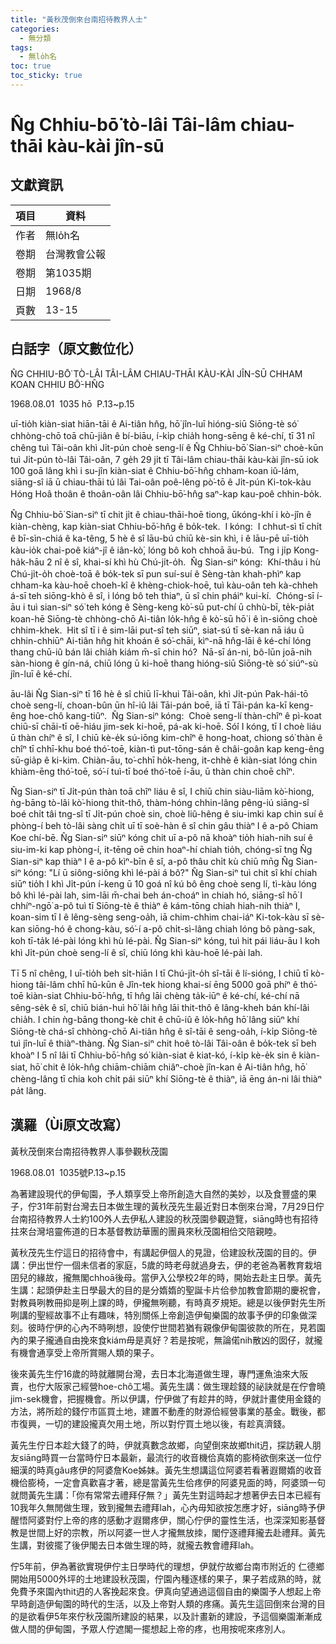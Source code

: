 ```yaml
---
title: "黃秋茂倒來台南招待教界人士"
categories:
  - 無分類
tags:
  - 無lo̍h名
toc: true
toc_sticky: true
---
```


# N̂g Chhiu-bō͘ tò-lâi Tâi-lâm chiau-thāi kàu-kài jîn-sū

## 文獻資訊

| 項目 | 資料 |
|---|---|
| 作者 | 無lo̍h名 |
| 卷期 | 台灣教會公報 |
| 卷期 | 第1035期 |
| 日期 | 1968/8 |
| 頁數 | 13-15 |

## 白話字（原文數位化）

N̂G CHHIU-BŌ͘ TÒ-LÂI TÂI-LÂM CHIAU-THĀI KÀU-KÀI JÎN-SŪ CHHAM KOAN CHHIU BŌ͘-HN̂G

1968.08.01  1035 hō  P.13~p.15

uī-tio̍h kiàn-siat hiān-tāi ê Ai-tiân hn̂g, hō͘ jîn-luī hióng-siū Siōng-tè só͘ chhòng-chō toā chū-jiân ê bí-biāu, í-ki̍p chia̍h hong-sēng ê ké-chí, tī 31 nî chêng tuì Tâi-oân khì Ji̍t-pún choè seng-lí ê N̂g Chhiu-bō͘ Sian-siⁿ choè-kūn tuì Ji̍t-pún tò-lâi Tâi-oân, 7 ge̍h 29 ji̍t tī Tâi-lâm chiau-thāi kàu-kài jîn-sū iok 100 goā lâng khì i su-jîn kiàn-siat ê Chhiu-bō͘-hn̂g chham-koan iû-lám, siāng-sî iā ū chiau-thāi tú lâi Tai-oân poê-lêng pò͘-tō ê Ji̍t-pún Ki-tok-kàu Hóng Hoâ thoân ê thoân-oân lâi Chhiu-bō͘-hn̂g saⁿ-kap kau-poê chhin-bo̍k.

N̂g Chhiu-bō͘ Sian-siⁿ tī chit ji̍t ê chiau-thāi-hoē tiong, ūkóng-khí i kò-jîn ê kiàn-chèng, kap kiàn-siat Chhiu-bō͘-hn̂g ê bo̍k-tek.  I kóng:  I chhut-sì tī chi̍t ê bī-sìn-chiá ê ka-têng, 5 hè ê sî lāu-bú chiū kè-sin khì, i ê lāu-pē uī-tio̍h kàu-io̍k chai-poê kiáⁿ-jî ê iân-kò͘, lóng bô koh chhoā āu-bú.  Tng i ji̍p Kong-ha̍k-hāu 2 nî ê sî, khai-sí khì hù Chú-ji̍t-o̍h.  N̂g Sian-siⁿ kóng:  Khí-thâu i hù Chú-ji̍t-o̍h choè-toā ê bo̍k-tek sī pun suí-suí ê Sèng-tàn khah-phìⁿ kap chham-ka kàu-hoē choeh-kî ê khèng-chiok-hoē, tuì kàu-oân teh kà-chheh á-sī teh siōng-khò ê sî, i lóng bô teh thiaⁿ, ū sî chin pháiⁿ kui-kí.  Chóng-sī í-āu i tuì sian-siⁿ só͘ teh kóng ê Sèng-keng kò͘-sū put-chí ū chhù-bī, te̍k-pia̍t koan-hē Siōng-tè chhòng-chō Ai-tiân lo̍k-hn̂g ê kò͘-sū hō͘ i ê ìn-siōng choè chhim-khek.  Hit sî tī i ê sim-lāi put-sî teh siūⁿ, siat-sú tī sè-kan nā iáu ū chhin-chhiūⁿ Ai-tiân hn̂g hit khoán ê só͘-chāi, kìⁿ-nā hn̂g-lāi ê ké-chí lóng thang chū-iû bán lâi chia̍h kiám m̄-sī chin hó?  Nā-sī án-ni, bô-lūn joā-nih sàn-hiong ê gín-ná, chiū lóng ū ki-hoē thang hióng-siū Siōng-tè só͘ siúⁿ-sù jîn-luī ê ké-chí.

āu-lâi N̂g Sian-siⁿ tī 16 hè ê sî chiū lī-khui Tâi-oân, khì Ji̍t-pún Pak-hái-tō choè seng-lí, choan-bûn ūn hî-iû lâi Tāi-pán boē, iā tī Tāi-pán ka-kī keng-êng hoe-chô kang-tiûⁿ.  N̂g Sian-siⁿ kóng:  Choè seng-lí thàn-chîⁿ ê pì-koat chiū-sī chāi-tī oē-hiáu jim-sek ki-hoē, pá-ak ki-hoē. Só͘í I kóng, tī I choè liáu ū thàn chíⁿ ê sî, I chiū kè-e̍k sú-iōng kim-chîⁿ ê hong-hoat, chiong só͘ thàn ê chîⁿ tī chhī-khu boé thó͘-toē, kiàn-tì put-tōng-sán ê châi-goân kap keng-êng sū-gia̍p ê ki-kim. Chiàn-āu, to͘-chhī ho̍k-heng, it-chhè ê kiàn-siat lóng chin khiàm-ēng thó͘-toē, só͘-í tuì-tī boé thó͘-toē í-āu, ū thàn chin choē chîⁿ.

N̂g Sian-siⁿ tī Ji̍t-pún thàn toā chîⁿ liáu ê sî, I chiū chin siàu-liām kò͘-hiong, ǹg-bāng tò-lâi kò͘-hiong thit-thô, thàm-hóng chhin-lâng pêng-iú siāng-sî boé chi̍t tâi tng-sî tī Ji̍t-pún choè sin, choè liû-hêng ê siu-imki kap chin suí ê phòng-í beh tò-lâi sàng chi̍t uī tī soè-hàn ê sî chin gâu thiàⁿ I ê a-pô Chiam Koe chí-bē. N̂g Sian-siⁿ siūⁿ kóng chit uī a-pô nā khoàⁿ tio̍h hiah-nih suí ê siu-im-ki kap phòng-í, it-tēng oē chin hoaⁿ-hí chiah tio̍h, chóng-sī tng N̂g Sian-siⁿ kap thiàⁿ I ê a-pô kìⁿ-bīn ê sî, a-pô thâu chi̍t kù chiū mn̄g N̂g Sian-siⁿ kóng: "Lí ū siông-siông khì lé-pài á bô?" N̂g Sian-siⁿ tuì chit sî khí chiah siūⁿ tio̍h I khì Ji̍t-pún í-keng ū 10 goá nî kú bô êng choè seng lí, tì-kàu lóng bô khì lé-pài lah, sim-lāi m̄-chai beh án-choáⁿ ìn chiah hó, siāng-sî hō͘ I chhíⁿ-ngō͘ a-pô tuì tī Siōng-tè ê thiàⁿ ê kám-tōng chiah hiah-nih thiàⁿ I, koan-sim tī I ê lêng-sèng seng-oa̍h, iā chim-chhim chai-iáⁿ Ki-tok-kàu sī sè-kan siōng-hó ê chong-kàu, só͘-í a-pô chi̍t-sì-lâng chiah lóng bô pàng-sak, koh tī-ta̍k lé-pài lóng khì hù lé-pài. N̂g Sian-siⁿ kóng, tuì hit pái liáu-āu I koh khì Ji̍t-pún choè seng-lí ê sî, chiū lóng khì kàu-hoē lé-pài lah.

Tī 5 nî chêng, I uī-tio̍h beh si̍t-hiān I tī Chú-ji̍t-o̍h sî-tāi ê lí-sióng, I chiū tī kò-hiong tâi-lâm chhī hū-kūn ê Jîn-tek hiong khai-sí ēng 5000 goā phíⁿ ê thó͘-toē kiàn-siat Chhiu-bō͘-hn̂g, tī hn̂g lāi chèng ta̍k-iūⁿ ê ké-chí, ké-chí nā sêng-se̍k ê sî, chiū bián-huì hō͘ lâi hn̂g lāi thit-thô ê lâng-kheh bán khí-lâi chia̍h. I chin ǹg-bāng thong-kè chit ê chū-iû ê lo̍k-hn̂g hō͘ lâng siūⁿ khí Siōng-tè chá-sî chhòng-chō Ai-tiân hn̂g ê sî-tāi ê seng-oa̍h, í-ki̍p Siōng-tè tuì jîn-luī ê thiàⁿ-thàng. N̂g Sian-siⁿ chit hoê tò-lâi Tâi-oân ê bo̍k-tek sī beh khoàⁿ I 5 nî lâi tī Chhiu-bō͘-hn̂g só͘ kiàn-siat ê kiat-kó, í-ki̍p kè-e̍k sin ê kiàn-siat, hō͘ chit ê lo̍k-hn̂g chiām-chiām chiâⁿ-choè jîn-kan ê Ai-tiân hn̂g, hō͘ chèng-lâng tī chia koh chi̍t pái siūⁿ khí Siōng-tè ê thiàⁿ, iā ēng án-ni lâi thiàⁿ pa̍t lâng.

## 漢羅（Ùi原文改寫）

黃秋茂倒來台南招待教界人事參觀秋茂園

1968.08.01  1035號P.13~p.15

為著建設現代的伊甸園，予人類享受上帝所創造大自然的美妙，以及食豐盛的果子，佇31年前對台灣去日本做生理的黃秋茂先生最近對日本倒來台灣，7月29日佇台南招待教界人士約100外人去伊私人建設的秋茂園參觀遊覽，siāng時也有招待拄來台灣培靈佈道的日本基督教訪華團的團員來秋茂園相佮交陪親睦。

黃秋茂先生佇這日的招待會中，有講起伊個人的見證，佮建設秋茂園的目的。伊講：伊出世佇一個未信者的家庭，5歲的時老母就過身去，伊的老爸為著教育栽培囝兒的緣故，攏無閣chhoā後母。當伊入公學校2年的時，開始去赴主日學。黃先生講：起頭伊赴主日學最大的目的是分媠媠的聖誕卡片佮參加教會節期的慶祝會，對教員咧教冊抑是咧上課的時，伊攏無咧聽，有時真歹規矩。總是以後伊對先生所咧講的聖經故事不止有趣味，特別關係上帝創造伊甸樂園的故事予伊的印象做深刻。彼時佇伊的心內不時咧想，設使佇世間若猶有親像伊甸園彼款的所在，見若園內的果子攏通自由挽來食kiám毋是真好？若是按呢，無論偌nih散凶的囡仔，就攏有機會通享受上帝所賞賜人類的果子。

後來黃先生佇16歲的時就離開台灣，去日本北海道做生理，專門運魚油來大阪賣，也佇大阪家己經營hoe-chô工場。黃先生講：做生理趁錢的祕訣就是在佇會曉jim-sek機會，把握機會。所以伊講，佇伊做了有趁井的時，伊就計畫使用金錢的方法，將所趁的錢佇市區買土地，建置不動產的財源佮經營事業的基金。戰後，都市復興，一切的建設攏真欠用土地，所以對佇買土地以後，有趁真濟錢。

黃先生佇日本趁大錢了的時，伊就真數念故鄉，向望倒來故鄉thit迌，探訪親人朋友siāng時買一台當時佇日本最新，最流行的收音機佮真媠的膨椅欲倒來送一位佇細漢的時真gâu疼伊的阿婆詹Koe姊妹。黃先生想講這位阿婆若看著遐爾媠的收音機佮膨椅，一定會真歡喜才著，總是當黃先生佮疼伊的阿婆見面的時，阿婆頭一句就問黃先生講：「你有常常去禮拜仔無？」黃先生對這時起才想著伊去日本已經有10我年久無閒做生理，致到攏無去禮拜lah，心內毋知欲按怎應才好，siāng時予伊醒悟阿婆對佇上帝的疼的感動才遐爾疼伊，關心佇伊的靈性生活，也深深知影基督教是世間上好的宗教，所以阿婆一世人才攏無放拺，閣佇逐禮拜攏去赴禮拜。黃先生講，對彼擺了後伊閣去日本做生理的時，就攏去教會禮拜lah。

佇5年前，伊為著欲實現伊佇主日學時代的理想，伊就佇故鄉台南市附近的 仁德鄉開始用5000外坪的土地建設秋茂園，佇園內種逐樣的果子，果子若成熟的時，就免費予來園內thit迌的人客挽起來食。伊真向望通過這個自由的樂園予人想起上帝早時創造伊甸園的時代的生活，以及上帝對人類的疼痛。黃先生這回倒來台灣的目的是欲看伊5年來佇秋茂園所建設的結果，以及計畫新的建設，予這個樂園漸漸成做人間的伊甸園，予眾人佇遮閣一擺想起上帝的疼，也用按呢來疼別人。
